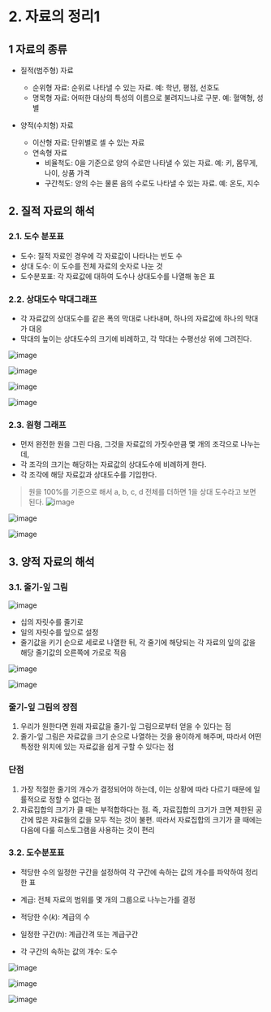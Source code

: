 # 2. 자료의 정리1

## 1 자료의 종류
* 질적(범주형) 자료
  * 순위형 자료: 순위로 나타낼 수 있는 자료. 예: 학년, 평점, 선호도
  * 명목형 자료: 어떠한 대상의 특성의 이름으로 불려지느냐로 구분. 예: 혈액형, 성별

* 양적(수치형) 자료
  * 이산형 자료: 단위별로 셀 수 있는 자료
  * 연속형 자료
    * 비율척도: 0을 기준으로 양의 수로만 나타낼 수 있는 자료. 예: 키, 몸무게, 나이, 상품 가격
    * 구간척도: 양의 수는 물론 음의 수로도 나타낼 수 있는 자료. 예: 온도, 지수
   
## 2. 질적 자료의 해석
### 2.1. 도수 분포표
* 도수: 질적 자료인 경우에 각 자료값이 나타나는 빈도 수
* 상대 도수: 이 도수를 전체 자료의 숫자로 나눈 것
* 도수분포표: 각 자료값에 대하여 도수나 상대도수를 나열해 놓은 표

### 2.2. 상대도수 막대그래프
* 각 자료값의 상대도수를 같은 폭의 막대로 나타내며, 하나의 자료값에 하나의 막대가 대응
* 막대의 높이는 상대도수의 크기에 비례하고, 각 막대는 수평선상 위에 그려진다.

![image](https://github.com/user-attachments/assets/2bafc383-2dff-47f4-98bd-2a0e5873a8c0)

![image](https://github.com/user-attachments/assets/2799cdb7-8adb-4624-8ad5-bddb9da9228f)

![image](https://github.com/user-attachments/assets/2e592454-8c0f-445f-854f-86c056789180)

![image](https://github.com/user-attachments/assets/28067c58-609f-4f25-a96e-dd9f5458c636)

### 2.3. 원형 그래프
* 먼저 완전한 원을 그린 다음, 그것을 자료값의 가짓수만큼 몇 개의 조각으로 나누는데,
* 각 조각의 크기는 해당하는 자료값의 상대도수에 비례하게 한다.
* 각 조각에 해당 자료값과 상대도수를 기입한다.
> 원을 100%를 기준으로 해서 a, b, c, d 전체를 더하면 1을 상대 도수라고 보면 된다.
> ![image](https://github.com/user-attachments/assets/1b56f121-d931-4642-9eb2-a0658e6c514a)

![image](https://github.com/user-attachments/assets/f49b0b27-95c4-4df8-bae6-c583522b6fbb)

![image](https://github.com/user-attachments/assets/aa38fb53-df63-4b4e-a160-dab626a41fe2)

## 3. 양적 자료의 해석
### 3.1. 줄기-잎 그림
![image](https://github.com/user-attachments/assets/f7b57863-939c-4214-8549-bc6c1184fee8)

* 십의 자릿수를 줄기로
* 일의 자릿수를 잎으로 설정
* 줄기값을 키기 순으로 세로로 나열한 뒤, 각 줄기에 해당되는 각 자료의 잎의 값을 해당 줄기값의 오른쪽에 가로로 적음

![image](https://github.com/user-attachments/assets/ac4fba88-c902-4ab3-af12-424496df429e)

![image](https://github.com/user-attachments/assets/593d7fde-acb2-43ec-8d1e-73a9fbbbdb30)

### 줄기-잎 그림의 장점
1. 우리가 원한다면 원래 자료값을 줄기-잎 그림으로부터 얻을 수 있다는 점
2. 줄기-잎 그림은 자료값을 크기 순으로 나열하는 것을 용이하게 해주며, 따라서 어떤 특정한 위치에 있는 자료값을 쉽게 구할 수 있다는 점

### 단점
1. 가장 적절한 줄기의 개수가 결정되어야 하는데, 이는 상황에 따라 다르기 때문에 일률적으로 정할 수 없다는 점
2. 자료집합의 크기가 클 때는 부적합하다는 점. 즉, 자료집합의 크기가 크면 제한된 공간에 많은 자료들의 값을 모두 적는 것이 불편. 따라서 자료집합의 크기가 클 때에는 다음에 다룰 히스토그램을 사용하는 것이 편리

### 3.2. 도수분포표
* 적당한 수의 일정한 구간을 설정하여 각 구간에 속하는 값의 개수를 파악하여 정리한 표

* 계급: 전체 자료의 범위를 몇 개의 그룹으로 나누는가를 결정
* 적당한 수($k$): 계급의 수
* 일정한 구간($h$): 계급간격 또는 계급구간
* 각 구간의 속하는 값의 개수: 도수

![image](https://github.com/user-attachments/assets/b02c4ebf-cb18-4dab-8c4e-e7a7c25671fa)

![image](https://github.com/user-attachments/assets/9d34e6d0-8806-412a-8cdf-f0c15d238f6c)

![image](https://github.com/user-attachments/assets/6cdc0e0e-b291-49fa-84b7-ab11d6db352b)
